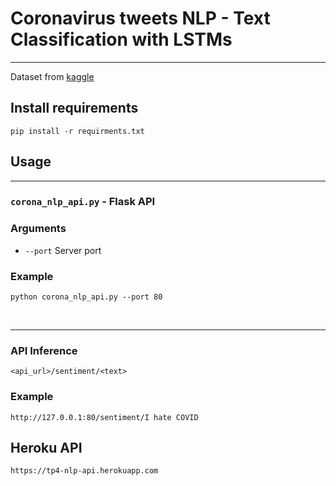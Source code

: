 # Coronavirus tweets NLP - Text Classification with LSTMs
<hr/>


Dataset from [kaggle](https://www.kaggle.com/datasets/datatattle/covid-19-nlp-text-classification/code) 

## Install requirements
```shell
pip install -r requirments.txt
```

## Usage

<hr/>

### `corona_nlp_api.py` - Flask API

### Arguments
- `--port`  Server port

### Example
```shell
python corona_nlp_api.py --port 80
```
<br/>

<hr/>


### API Inference 

`<api_url>/sentiment/<text>`

### Example
`http://127.0.0.1:80/sentiment/I hate COVID`

## Heroku API
`https://tp4-nlp-api.herokuapp.com`

